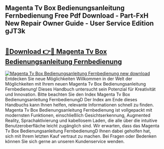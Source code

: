 ## Magenta Tv Box Bedienungsanleitung Fernbedienung Free Pdf Download - Part-FxH New Repair Owner Guide - User Service Edition gJT3k

# <h2><a href="http://df5xoy.blite.top/?on=Magenta+Tv+Box+Bedienungsanleitung+Fernbedienung">🔗Download 👉🔴 Magenta Tv Box Bedienungsanleitung Fernbedienung</a></h2>

[![Magenta Tv Box Bedienungsanleitung Fernbedienung new download](https://i.imgur.com/lujVjoI.png)](http://df5xoy.blite.top/?on=Magenta+Tv+Box+Bedienungsanleitung+Fernbedienung)
Entdecken Sie neue Möglichkeiten Willkommen in der Welt der Möglichkeiten mit Ihrem neuen Magenta Tv Box Bedienungsanleitung Fernbedienung! Dieses Handbuch untersucht sein Potenzial für Kreativität und Innovation. Bitte beachten Sie den Index Magenta Tv Box Bedienungsanleitung FernbedienungD Der Index am Ende dieses Handbuchs kann Ihnen helfen, relevante Informationen schnell zu finden. Magenta Tv Box Bedienungsanleitung Fernbedienung ist vollgepackt mit modernsten Funktionen, einschließlich Gesichtserkennung, Augmented Reality, Sprachaktivierung und kabellosem Laden, die alle über die intuitive Benutzeroberfläche leicht zugänglich sind. Wir erwarten, dass das Magenta Tv Box Bedienungsanleitung FernbedienungD Ihnen dabei geholfen hat, sich mit Ihrem letzten Kauf vertraut zu machen. Bei Fragen oder Bedenken können Sie sich gerne an unseren Kundenservice wenden.
